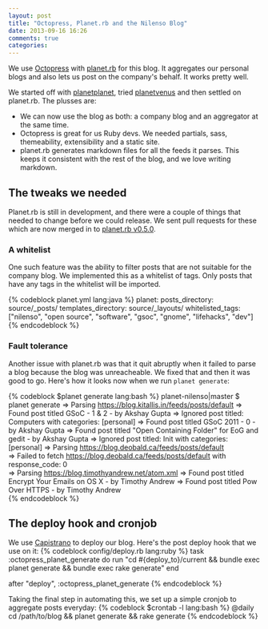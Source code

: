 ```yaml
---
layout: post
title: "Octopress, Planet.rb and the Nilenso Blog"
date: 2013-09-16 16:26
comments: true
categories: 
---
```


We use [Octopress](https://octopress.com) with [planet.rb](https://github.com/pote/planet.rb) for this blog. It aggregates our personal blogs and also lets us post on the company's behalf. It works pretty well.

We started off with [planetplanet](https://www.planetplanet.org/), tried [planetvenus](https://www.intertwingly.net/code/venus/docs/index.html) and then settled on planet.rb. The plusses are:

-  We can now use the blog as both: a company blog and an aggregator at the same time.
-  Octopress is great for us Ruby devs. We needed partials, sass, themeability, extensibility and a static site.
-  planet.rb generates markdown files for all the feeds it parses. This keeps it consistent with the rest of the blog, and we love writing markdown.

## The tweaks we needed
Planet.rb is still in development, and there were a couple of things that needed to change before we could release. We sent pull requests for these which are now merged in to [planet.rb v0.5.0](https://github.com/pote/planet.rb/releases/tag/v0.5.0).

### A whitelist
   One such feature was the ability to filter posts that are not suitable for the company blog. We implemented this as a whitelist of tags. Only posts that have any tags in the whitelist will be imported.

{% codeblock planet.yml lang:java %}
planet:
    posts_directory: source/_posts/
    templates_directory: source/_layouts/
    whitelisted_tags: ["nilenso", "open source", "software", "gsoc", "gnome", "lifehacks", "dev"]
{% endcodeblock %}

### Fault tolerance
Another issue with planet.rb was that it quit abruptly when it failed to parse a blog because the blog was unreacheable. We fixed that and then it was good to go. Here's how it looks now when we run `planet generate`:

{% codeblock $planet generate lang:bash %}
planet-nilenso|master $ planet generate
=> Parsing https://blog.kitallis.in/feeds/posts/default
=> Found post titled GSoC - 1 & 2 - by Akshay Gupta
        => Ignored post titled: Computers with categories: [personal]
=> Found post titled GSoC 2011 - 0 - by Akshay Gupta
=> Found post titled "Open Containing Folder" for EoG and gedit - by Akshay Gupta
        => Ignored post titled: Init with categories: [personal]
=> Parsing https://blog.deobald.ca/feeds/posts/default                                                         
        => Failed to fetch https://blog.deobald.ca/feeds/posts/default with response_code: 0                                                      
=> Parsing https://blog.timothyandrew.net/atom.xml
=> Found post titled Encrypt Your Emails on OS X - by Timothy Andrew
=> Found post titled Pow Over HTTPS - by Timothy Andrew                   
{% endcodeblock %}

## The deploy hook and cronjob

We use [Capistrano](https://github.com/capistrano/capistrano) to deploy our blog. Here's the post deploy hook that we use on it:
{% codeblock config/deploy.rb lang:ruby %}
task :octopress_planet_generate do
  run "cd #{deploy_to}/current && bundle exec planet generate && bundle exec rake generate"
end

after "deploy", :octopress_planet_generate
{% endcodeblock %}

Taking the final step in automating this, we set up a simple cronjob to aggregate posts everyday:
{% codeblock $crontab -l lang:bash %}
@daily cd /path/to/blog && planet generate && rake generate
{% endcodeblock %}

